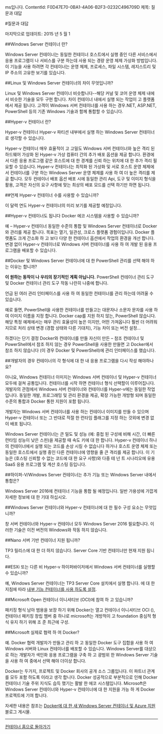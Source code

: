 ms입니다. ContentId: F0D47E70-0BA1-4A06-B2F3-0232C496709D
제목: 질문과 대답

#질문과 대답

마지막으로 업데이트: 2015 년 5 월 1

##Windows Server 컨테이너 란?

Windows Server 컨테이너는 동일한 컨테이너 호스트에서 실행 중인 다른 서비스에서 응용 프로그램이 나 서비스를 구분 하는데 사용 되는 경량 운영 체제 가상화 방법입니다.
이 기능을 사용 하려면 각 컨테이너는 운영 체제, 프로세스, 파일 시스템, 레지스트리 및 IP 주소의 고유한 보기를 있습니다.

##Linux 및 Windows Server 컨테이너의 차이 무엇입니까?

Linux 및 Windows Server 컨테이너 비슷합니다--해당 커널 및 코어 운영 체제 내에서 비슷한 기술을 모두 구현 합니다.
차이 컨테이너 내에서 실행 되는 작업이 고 플랫폼에서 제공 됩니다.
고객이 Windows 서버 컨테이너를 사용 하는 경우.NET, ASP.NET, PowerShell 등의 기존 Windows 기술과 함께 통합할 수 있습니다.

##Hyper-v 컨테이너 란?

Hyper-v 컨테이너 Hyper-v 파티션 내부에서 실행 하는 Windows Server 컨테이너로 생각할 수 있습니다.

Hyper-v 컨테이너 매우 효율적이 고 고밀도 Windows 서버 컨테이너와 높은 격리 된 하드웨어 가상화 된 Hyper-v 가상 컴퓨터 간의 추가 배포 옵션을 제공 합니다.
환경에서 다른 응용 프로그램 같은 호스트에 대 한 경계를 신뢰 하는 위치에 대 한 추가 격리 필요할 수 있습니다.
Hyper-v 컨테이너는 최적화 된 가상화 및 서로 호스트 운영 체제에서 컨테이너를 구분 하는 Windows Server 운영 체제를 사용 하 여 더 높은 격리를 제공 합니다.
모두 컨테이너 배포 옵션 배포 시에 동일한 관리 Api, 도구 및 이미지 형식을 활용, 고객은 자신의 요구 사항에 맞는 최상의 배포 모드를 선택 하기만 하면 됩니다.


##언제 Hyper-v 컨테이너 수를 사용할 수 있습니까?

이 달력 연도 Hyper-v 컨테이너의 미리 보기를 제공할 예정입니다.


##Hyper-v 컨테이너도 됩니다 Docker 에코 시스템을 사용할 수 있습니까?

예 – Hyper-v 컨테이너 동일한 수준의 통합 및 Windows Server 컨테이너로 Docker와 관리를 제공 합니다.
목표는 열기, 일관성, 크로스 플랫폼 경험이입니다.
Docker 플랫폼도 크게 간소화 하 고 보다 다양 한 컨테이너 옵션에서 작업의 환경을 개선 합니다.
변경 없이 Hyper-v 컨테이너로 Windows 서버 컨테이너를 사용 하 여 개발 된 응용 프로그램을 배포할 수 있습니다.

##Docker 및 Windows Server 컨테이너에 대 한 PowerShell 관리를 선택 해야 하는 이유는 합니까?

**이 원하는 동작이 나 우리의 장기적인 계획 아닙니다.**  PowerShell 컨테이너 관리 도구 및 Docker 컨테이너 관리 도구 작동 나란히 나중에 합니다.

언급 된 여러 관리 인터페이스를 사용 하 여 동일한 컨테이너를 관리 하는데 어려울 수 있습니다.

예로 들면, PowerShell을 사용한 컨테이너를 만들고는 대문자나 소문자 문자를 사용 하 여 이미지 이름을 지정 합니다.
Docker cap를 지원 하지 않는, PowerShell 않습니다.
해당 특정 예제에서는 매우 관리 효율성이 높은 이지만, 어떤 가져옵니다 훨씬 더 어려워지므로 처리 상태 변경 (경합 상태와 다른 기대치), 기능 차이 또는 버전 설정...

하겠다는 단기 결정 Docker와 컨테이너를 만들 자신이 만든 – 참조 컨테이너 및 PowerShell에서 참조 하지 않는 경우 PowerShell을 사용한 만들면 고 Docker에서 참조 하지 않습니다 (이 경우 Docker 및 PowerShell)에 관리 인터페이스를 했습니다.


##개발자의 경우 컨테이너의 각 형식에 대 한 내 응용 프로그램을 다시 작성 해야하나요?

아니요, Windows 컨테이너 이미지는 Windows 서버 컨테이너 및 Hyper-v 컨테이너 모두에 걸쳐 공통입니다.
컨테이너를 시작 하면 컨테이너 형식 선택할이 이루어집니다.
개발자의 관점에서 Windows 서버 컨테이너와 컨테이너를 Hyper-v에는 동일한 작업입니다.
동일한 개발, 프로그래밍 및 관리 환경을 제공, 확장 가능한 개방형 되며 동일한 수준의 통합과 Docker 통한 지원이 포함 됩니다.

개발자는 Windows 서버 컨테이너를 사용 하는 컨테이너 이미지를 만들 수 있으며 Hyper-v 컨테이너 또는 그 반대로 적절 한 런타임 플래그를 지정 하는 것외에 변경 없이 배포 됩니다.

Windows Server 컨테이너는 큰 밀도 및 성능 (예: 중첩 된 구성에 비해 시간, 더 빠른 런타임 성능이 낮은 스핀)을 제공할 때 속도 키에 대 한 합니다.
Hyper-v 컨테이너 하나의 컨테이너에서 실행 되는 코드를 손상 시킬 수 없습니다 하거나 호스트 운영 체제 또는 동일한 호스트에서 실행 중인 다른 컨테이너에 영향을 줄 큰 격리를 제공 합니다.
이 기능은 (호스팅 신뢰할 수 없는 코드에 대 한 요구 사항)와 다중 테 넌 트 시나리오에 유용 SaaS 응용 프로그램 및 계산 호스팅 등입니다.


##하이퍼-V/Windows Server 컨테이너는 추가 기능 또는 Windows Server 내에서 통합은?

Windows Server 2016에 컨테이너 기능을 통합 될 예정입니다.
일반 가용성에 가깝게 자세한 정보에 대 한 기대 하십시오.


##Windows Server 컨테이너와 Hyper-v 컨테이너에 대 한 필수 구성 요소는 무엇입니까?

창 서버 컨테이너와 Hyper-v 컨테이너 모두 Windows Server 2016 필요합니다.
이러한 기술은 이전 버전의 Windows와 작동 하지 않습니다.

##Nano 서버 기반 컨테이너 지원 됩니까?

TP3 릴리스에 대 한 더 하지 않습니다.
Server Core 기반 컨테이너만 현재 지원 됩니다.

##ESXi 또는 다른 비 Hyper-v 하이퍼바이저에서 Windows 서버 컨테이너를 실행할 수 있습니까?

예, Windows Server 컨테이너는 TP3 Server Core 설치에서 실행 합니다.
에 대 한 지침에 따라 [내부 기능 컨테이너를 사용 하도록 설정](../quick_start/inplace_setup.md).


##Microsoft Open 컨테이너 이니셔티브 (OCI)에 참여 하 고 있습니까?

패키징 형식 남아 범용을 보장 하기 위해 Docker는 열고 컨테이너 이니셔티브 OCI (), 컨테이너 패키징 창립 멤버 중 하나로 microsoft는 개방적이 고 foundation 중심적 형식 유지 하기 위해 조 준 최근에 구성.

##Microsoft 실제로 협력 하 여 Docker?

예.
Docker 협력 개발자가 만들고 관리 하 고 동일한 Docker 도구 집합을 사용 하 여 Windows 서버와 Linux 컨테이너를 배포할 수 있습니다.
Windows Server를 대상으로 하는 개발자가 색인화 응용 프로그램을 구축 하 고 광범위 한 Windows Server 기술을 사용 하 여 중에서 선택 해야 더이상 합니다.

Docker는 두가지, 프로젝트 및 Docker 회사의 공개 소스 그룹입니다.
이 파트너 관계를 모두 포함 하도록 이라고 생각 합니다.
Docker 성공적으로 부분적으로 인해 Docker 컨테이너 기술 주위 지식도 습득 했기는 활발 한 에코 시스템입니다.
Microsoft은 Windows Server 컨테이너와 Hyper-v 컨테이너에 대 한 지원을 가능 하 게 Docker 프로젝트에 기여 합니다.

자세한 내용은 참조는 [Docker에 대 한 새 Windows Server 컨테이너 및 Azure 지원](http://azure.microsoft.com/blog/2014/10/15/new-windows-server-containers-and-azure-support-for-docker/?WT.mc_id=Blog_ServerCloud_Announce_TTD) 블로그 게시물.

-------------------

[컨테이너 홈으로 돌아가기](../containers_welcome.md)




